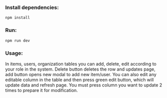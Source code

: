 ### Install dependencies:
`npm install`

### Run:

`npm run dev`

### Usage:
In items, users, organization tables you can add, delete, edit according to your role in the system. Delete button deletes the row and updates page, add button opens new modal to add new item/user. You can also edit any editable column in the table and then press green edit button, which will update data and refresh page. You must press column  you want to update 2 times to prepare it for modification.
